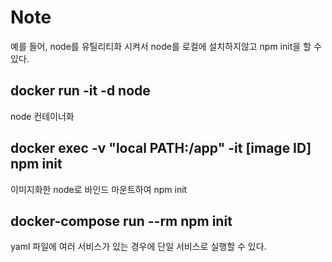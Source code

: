# Note

예를 들어, node를 유틸리티화 시켜서 node를 로컬에 설치하지않고 npm init을 할 수 있다.

## docker run -it -d node

node 컨테이너화

## docker exec -v "local PATH:/app" -it [image ID] npm init

이미지화한 node로 바인드 마운트하여 npm init

## docker-compose run --rm npm init

yaml 파일에 여러 서비스가 있는 경우에 단일 서비스로 실행할 수 있다.